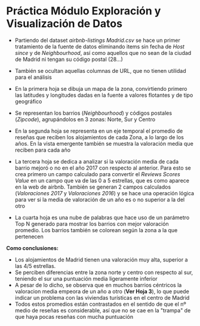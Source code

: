 # Práctica Módulo Exploración y Visualización de Datos

- Partiendo del dataset *airbnb-listings Madrid.csv* se hace un primer tratamiento de la fuente de datos eliminando items sin fecha de *Host since* y de *Neighbourhood*, así como aquellos que no sean de la ciudad de Madrid ni tengan su código postal (28...) 
- También se ocultan aquellas columnas de URL, que no tienen utilidad para el análisis

- En la primera hoja se dibuja un mapa de la zona, convirtiendo primero las latitudes y longitudes dadas en la fuente a valores flotantes y de tipo geográfico
- Se representan los barrios (*Neighbourhood*) y códigos postales (*Zipcode*), agrupándolos en 3 zonas: Norte, Sur y Centro

- En la segunda hoja se representa en un eje temporal el promedio de reseñas que reciben los alojamientos de cada Zona, a lo largo de los años. En la vista emergente también se muestra la valoración media que reciben para cada año

- La tercera hoja se dedica a analizar si la valoración media de cada barrio mejoró o no en el año 2017 con respecto al anterior. Para esto se crea primero un campo calculado para convertir el *Reviews Scores Value* en un campo que va de las 0 a 5 estrellas, que es como aparece en la web de airbnb. También se generan 2 campos calculados (*Valoraciones 2017* y *Valoraciones 2016*) y se hace una operación lógica para ver si la media de valoración de un año es o no superior a la del otro

- La cuarta hoja es una nube de palabras que hace uso de un parámetro Top N generado para mostrar los barrios con mejor valoración promedio. Los barrios también se colorean según la zona a la que pertenecen


**Como conclusiones:**
- Los alojamientos de Madrid tienen una valoración muy alta, superior a las 4/5 estrellas.
- Se perciben diferencias entre la zona norte y centro con respecto al sur, teniendo el sur una puntuación media ligeramente inferior
- A pesar de lo dicho, se observa que en muchos barrios céntricos la valoracion media empeora de un año a otro (**Ver Hoja 3**), lo que puede indicar un problema con las viviendas turísticas en el centro de Madrid
- Todos estos promedios están contrastados en el sentido de que el nº medio de reseñas es considerable, así que no se cae en la "trampa" de que haya pocas reseñas con mucha puntuación
